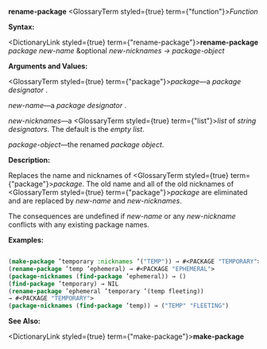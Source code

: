 **rename-package** <GlossaryTerm styled={true} term={"function"}><i>Function</i></GlossaryTerm> 



**Syntax:** 



<DictionaryLink styled={true} term={"rename-package"}><b>rename-package</b></DictionaryLink> *package new-name* &amp;optional *new-nicknames → package-object* 



**Arguments and Values:** 



<GlossaryTerm styled={true} term={"package"}><i>package</i></GlossaryTerm>—a *package designator* . 



*new-name*—a *package designator* . 



*new-nicknames*—a <GlossaryTerm styled={true} term={"list"}><i>list</i></GlossaryTerm> of *string designators*. The default is the *empty list*. 



*package-object*—the renamed *package object*. 



**Description:** 



Replaces the name and nicknames of <GlossaryTerm styled={true} term={"package"}><i>package</i></GlossaryTerm>. The old name and all of the old nicknames of <GlossaryTerm styled={true} term={"package"}><i>package</i></GlossaryTerm> are eliminated and are replaced by *new-name* and *new-nicknames*. 



The consequences are undefined if *new-name* or any *new-nickname* conflicts with any existing package names. 







 



 



**Examples:**
```lisp

(make-package ’temporary :nicknames ’("TEMP")) → #<PACKAGE "TEMPORARY"> 
(rename-package ’temp ’ephemeral) → #<PACKAGE "EPHEMERAL"> 
(package-nicknames (find-package ’ephemeral)) → () 
(find-package ’temporary) → NIL 
(rename-package ’ephemeral ’temporary ’(temp fleeting)) 
→ #<PACKAGE "TEMPORARY"> 
(package-nicknames (find-package ’temp)) → ("TEMP" "FLEETING") 

```
**See Also:** 



<DictionaryLink styled={true} term={"make-package"}><b>make-package</b></DictionaryLink> 



